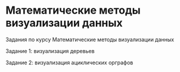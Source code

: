 # Математические методы визуализации данных	

Задания по курсу Математические методы визуализации данных

Задание 1: визуализация деревьев

Задание 2: визуализация ациклических орграфов
